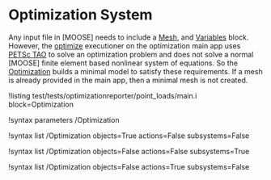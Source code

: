 # Optimization System

Any input file in [MOOSE] needs to include a [Mesh](framework:Mesh/index.md),
and [Variables](framework:syntax/Variables/index.md) block.  However, the [optimize](Optimize.md) executioner on the optimization main app uses [PETSc TAO](https://www.mcs.anl.gov/petsc/documentation/taosolvertable.html) to solve an optimization problem and does not solve a normal [MOOSE] finite element based nonlinear system of equations.  So the [Optimization](Optimization/index.md) builds a minimal model to satisfy these requirements.
If a mesh is already provided in the main app, then a minimal mesh is not created.

!listing test/tests/optimizationreporter/point_loads/main.i block=Optimization

!syntax parameters /Optimization

!syntax list /Optimization objects=True actions=False subsystems=False

!syntax list /Optimization objects=False actions=False subsystems=True

!syntax list /Optimization objects=False actions=True subsystems=False
